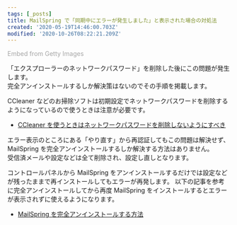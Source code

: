 ```yaml
---
tags: [_posts]
title: MailSpring で「同期中にエラーが発生しました」と表示された場合の対処法
created: '2020-05-19T14:46:00.703Z'
modified: '2020-10-26T08:22:21.209Z'
---
```


<a id='9IOPfd0bReR66afK1KDs4A' class='gie-single' href='http://www.gettyimages.co.jp/detail/184931639' target='_blank' style='color:#a7a7a7;text-decoration:none;font-weight:normal !important;border:none;display:inline-block;'>Embed from Getty Images</a><script>window.gie=window.gie||function(c){(gie.q=gie.q||[]).push(c)};gie(function(){gie.widgets.load({id:'9IOPfd0bReR66afK1KDs4A',sig:'wM0ZqBemCPi5PPUkSFshxpCPlfxFiR6Z9yI_EahlfEI=',w:'507px',h:'338px',items:'184931639',caption: false ,tld:'co.jp',is360: false })});</script><script src='//embed-cdn.gettyimages.com/widgets.js' charset='utf-8' async></script>

「エクスプローラーのネットワークパスワード」を削除した後にこの問題が発生します。<br>
完全アンインストールするしか解決策はないのでその手順を掲載します。

<!--more-->

CCleaner などのお掃除ソフトは初期設定でネットワークパスワードを削除するようになっているので使うときは注意が必要です。

- [CCleaner を使うときはネットワークパスワードを削除しないようにすべき]({{site.baseurl}}/71447925.html)

エラー表示のところにある「やり直す」から再認証してもこの問題は解決せず、MailSpring を完全アンインストールするしか解決する方法はありません。<br>
受信済メールや設定などは全て削除され、設定し直しとなります。

コントロールパネルから MailSpring をアンインストールするだけでは設定などが残ったままで再インストールしてもエラーが再発します。
以下の記事を参考に完全アンインストールしてから再度 MailSpring をインストールするとエラーが表示されずに使えるようになります。

- [MailSpring を完全アンインストールする方法]({{site.baseurl}}/57354184.html)
